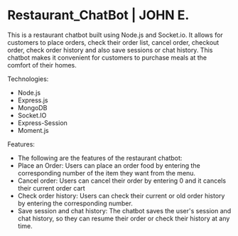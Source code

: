 # Restaurant_ChatBot | JOHN E.
This is a restaurant chatbot built using Node.js and Socket.io. It allows for customers to place orders, check their order list, cancel order, checkout order, check order history and also save sessions or chat history. This chatbot makes it convenient for customers to purchase meals at the comfort of their homes.

Technologies:
-  Node.js
-  Express.js
-  MongoDB
-  Socket.IO
-  Express-Session
-  Moment.js

Features:  
-	The following are the features of the restaurant chatbot:
-	Place an Order: Users can place an order food by entering the corresponding number of the item they want from the menu.
-	Cancel order: Users can cancel their order by entering 0 and it cancels their current order cart
-	Check order history: Users can check their current or old order history by entering the corresponding number.
-	Save session and chat history: The chatbot saves the user's session and chat history, so they can resume their order or check their history at any time.
